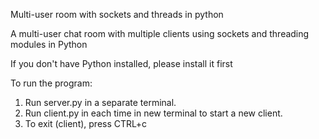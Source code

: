 
Multi-user room with sockets and threads in python

A multi-user chat room with multiple clients using sockets and threading modules in Python

If you don't have Python installed, please install it first

To run the program:

1. Run server.py in a separate terminal.
2. Run client.py in each time in new terminal to start a new client.
3. To exit (client), press CTRL+c
